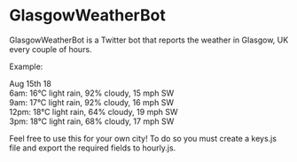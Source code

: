 # GlasgowWeatherBot
GlasgowWeatherBot is a Twitter bot that reports the weather in Glasgow, UK every couple of hours.  

Example:  
  
Aug 15th 18  
6am: 16°C light rain, 92% cloudy, 15 mph SW  
9am: 17°C light rain, 92% cloudy, 16 mph SW  
12pm: 18°C light rain, 64% cloudy, 19 mph SW  
3pm: 18°C light rain, 68% cloudy, 17 mph SW  

Feel free to use this for your own city! To do so you must create a keys.js file and export the required fields to hourly.js.
